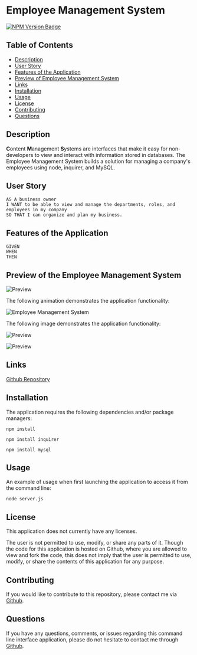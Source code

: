 # Employee Management System

[![NPM Version Badge](https://badge.fury.io/js/%40angular%2Fcore.svg)](https://badge.fury.io/js/%40angular%2Fcore)

## Table of Contents
*  [Description](#description)
*  [User Story](#user-story)
*  [Features of the Application](#features-of-the-application)
*  [Preview of Employee Management System](#preview-of-employee-management-system)
*  [Links](#links)
*  [Installation](#installation)
*  [Usage](#usage)
*  [License](#license)
*  [Contributing](#contributing)
*  [Questions](#questions)

## Description

**C**ontent **M**anagement **S**ystems are interfaces that make it easy for non-developers to view and interact with information stored in databases. The Employee Management System builds a solution for managing a company's employees using node, inquirer, and MySQL.

## User Story
~~~
AS A business owner  
I WANT to be able to view and manage the departments, roles, and employees in my company  
SO THAT I can organize and plan my business.  
~~~

## Features of the Application
~~~
GIVEN   
WHEN   
THEN 
~~~

## Preview of the Employee Management System



![Preview]()

The following animation demonstrates the application functionality:

![Employee Management System]()

The following image demonstrates the application functionality:

![Preview]()

![Preview]()

## Links

[Github Repository](https://github.com/rh9891/EmployeeManagementSystem)

## Installation

The application requires the following dependencies and/or package managers:
~~~
npm install
~~~

~~~
npm install inquirer
~~~

~~~
npm install mysql
~~~

## Usage

An example of usage when first launching the application to access it from the command line:
~~~
node server.js
~~~

## License

This application does not currently have any licenses.

The user is not permitted to use, modify, or share any parts of it. Though the code for this application is hosted on Github, where you are allowed to view and fork the code, this does not imply that the user is permitted to use, modify, or share the contents of this application for any purpose.

## Contributing

If you would like to contribute to this repository, please contact me via [Github](https://github.com/rh9891).

## Questions

If you have any questions, comments, or issues regarding this command line interface application, please do not hesitate to contact me through [Github](https://github.com/rh9891).